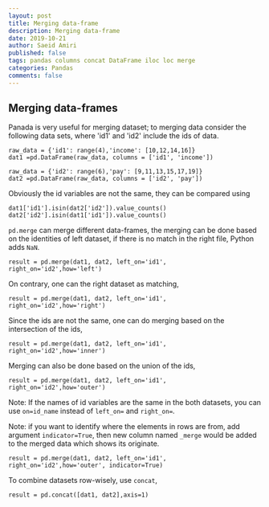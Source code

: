 ```yaml
---
layout: post
title: Merging data-frame 
description: Merging data-frame
date: 2019-10-21
author: Saeid Amiri
published: false
tags: pandas columns concat DataFrame iloc loc merge 
categories: Pandas
comments: false
---
```


## Merging data-frames
Panada is very useful for merging dataset; to merging data consider the following data sets, where 'id1' and 'id2' include the ids of data.

```
raw_data = {'id1': range(4),'income': [10,12,14,16]}
dat1 =pd.DataFrame(raw_data, columns = ['id1', 'income'])

raw_data = {'id2': range(6),'pay': [9,11,13,15,17,19]}
dat2 =pd.DataFrame(raw_data, columns = ['id2', 'pay'])
```

Obviously the id variables are not the same, they can be
compared using

```
dat1['id1'].isin(dat2['id2']).value_counts()
dat2['id2'].isin(dat1['id1']).value_counts()
```

`pd.merge` can merge different data-frames, the merging can be done based on the identities of left dataset, if there is no match in the right file, Python adds `NaN`.

```
result = pd.merge(dat1, dat2, left_on='id1', right_on='id2',how='left')
```
On contrary, one can the right dataset as matching,

```
result = pd.merge(dat1, dat2, left_on='id1', right_on='id2',how='right')
```

Since the ids are not the same, one can do merging based on the
intersection of the ids,

```
result = pd.merge(dat1, dat2, left_on='id1', right_on='id2',how='inner')
```

Merging can also be done based on the union of the ids,

```
result = pd.merge(dat1, dat2, left_on='id1', right_on='id2',how='outer')
```

Note: If the names of id variables are the same in the both datasets, you can use ```on=id_name``` instead of ```left_on=``` and ```right_on=```.

Note: if you want to identify where the elements in rows are from, add  argument ```indicator=True```, then new column named `_merge` would be added to the merged data which shows its originate.

```
result = pd.merge(dat1, dat2, left_on='id1', right_on='id2',how='outer', indicator=True)
```

To combine datasets row-wisely, use `concat`,
```
result = pd.concat([dat1, dat2],axis=1)
```